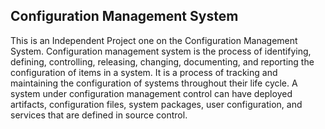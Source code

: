 ## Configuration Management System
This is an Independent Project one on the Configuration Management System.
Configuration management system is the process of identifying, defining, controlling, releasing, changing, documenting, and reporting the configuration of items in a system. It is a process of tracking and maintaining the configuration of systems throughout their life cycle. A system under configuration management control can have deployed artifacts, configuration files, system packages, user configuration, and services that are defined in source control.
